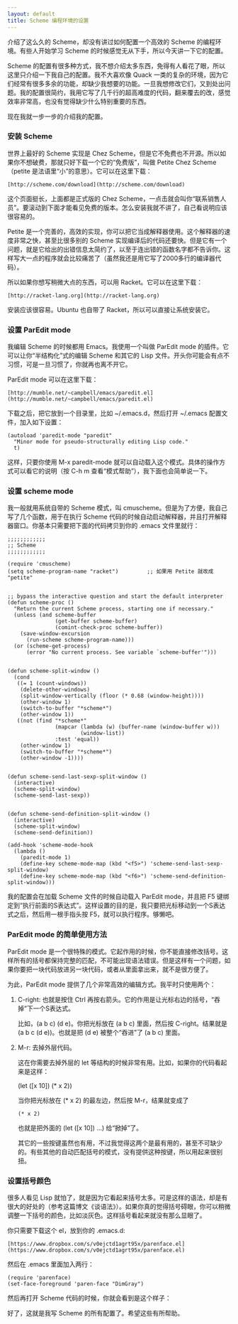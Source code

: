 ```yaml
---
layout: default
title: Scheme 编程环境的设置
---
```



介绍了这么久的 Scheme，却没有讲过如何配置一个高效的 Scheme 的编程环境。有些人开始学习 Scheme 的时候感觉无从下手，所以今天讲一下它的配置。

Scheme 的配置有很多种方式，我不想介绍太多东西，免得有人看花了眼，所以这里只介绍一下我自己的配置。我不大喜欢像 Quack 一类的复杂的环境，因为它们经常有很多多余的功能，却缺少我想要的功能。一旦我想修改它们，又到处出问题。我的配置很简约，我用它写了几千行的超高难度的代码，翻来覆去的改，感觉效率非常高，也没有觉得缺少什么特别重要的东西。

现在我就一步一步的介绍我的配置。


### 安装 Scheme


世界上最好的 Scheme 实现是 Chez Scheme，但是它不免费也不开源。所以如果你不想破费，那就只好下载一个它的“免费版”，叫做 Petite Chez Scheme（petite 是法语里“小”的意思）。它可以在这里下载：

    [http://scheme.com/download](http://scheme.com/download)

这个页面挺长，上面都是正式版的 Chez Scheme，一点击就会叫你“联系销售人员”。要滚动到下面才能看见免费的版本。怎么安装我就不讲了，自己看说明应该很容易的。

Petite 是一个完善的，高效的实现，你可以把它当成解释器使用。这个解释器的速度非常之快，甚至比很多别的 Scheme 实现编译后的代码还要快。但是它有一个问题，就是它给出的出错信息太简约了，以至于连出错的函数名字都不告诉你。这样写大一点的程序就会比较痛苦了（虽然我还是用它写了2000多行的编译器代码）。

所以如果你想写稍微大点的东西，可以用 Racket。它可以在这里下载：

    [http://racket-lang.org](http://racket-lang.org)

安装应该很容易。Ubuntu 也自带了 Racket，所以可以直接让系统安装它。


### 设置 ParEdit mode


我编辑 Scheme 的时候都用 Emacs。我使用一个叫做 ParEdit mode 的插件。它可以让你“半结构化”式的编辑 Scheme 和其它的 Lisp 文件。开头你可能会有点不习惯，可是一旦习惯了，你就再也离不开它。

ParEdit mode 可以在这里下载：

    [http://mumble.net/~campbell/emacs/paredit.el](http://mumble.net/~campbell/emacs/paredit.el)

下载之后，把它放到一个目录里，比如 ~/.emacs.d，然后打开 ~/.emacs 配置文件，加入如下设置：

    (autoload 'paredit-mode "paredit"
      "Minor mode for pseudo-structurally editing Lisp code."
      t)

这样，只要你使用 M-x paredit-mode 就可以自动载入这个模式。具体的操作方式可以看它的说明（按 C-h m 查看“模式帮助”），我下面也会简单说一下。


### 设置 scheme mode


我一般就用系统自带的 Scheme 模式，叫 cmuscheme。但是为了方便，我自己写了几个函数，用于在执行 Scheme 代码的时候自动启动解释器，并且打开解释器窗口。你基本只需要把下面的代码拷贝到你的 .emacs 文件里就行：

    ;;;;;;;;;;;;
    ;; Scheme 
    ;;;;;;;;;;;;

    (require 'cmuscheme)
    (setq scheme-program-name "racket")         ;; 如果用 Petite 就改成 "petite"


    ;; bypass the interactive question and start the default interpreter
    (defun scheme-proc ()
      "Return the current Scheme process, starting one if necessary."
      (unless (and scheme-buffer
                   (get-buffer scheme-buffer)
                   (comint-check-proc scheme-buffer))
        (save-window-excursion
          (run-scheme scheme-program-name)))
      (or (scheme-get-process)
          (error "No current process. See variable `scheme-buffer'")))


    (defun scheme-split-window ()
      (cond
       ((= 1 (count-windows))
        (delete-other-windows)
        (split-window-vertically (floor (* 0.68 (window-height))))
        (other-window 1)
        (switch-to-buffer "*scheme*")
        (other-window 1))
       ((not (find "*scheme*"
                   (mapcar (lambda (w) (buffer-name (window-buffer w)))
                           (window-list))
                   :test 'equal))
        (other-window 1)
        (switch-to-buffer "*scheme*")
        (other-window -1))))


    (defun scheme-send-last-sexp-split-window ()
      (interactive)
      (scheme-split-window)
      (scheme-send-last-sexp))


    (defun scheme-send-definition-split-window ()
      (interactive)
      (scheme-split-window)
      (scheme-send-definition))

    (add-hook 'scheme-mode-hook
      (lambda ()
        (paredit-mode 1)
        (define-key scheme-mode-map (kbd "<f5>") 'scheme-send-last-sexp-split-window)
        (define-key scheme-mode-map (kbd "<f6>") 'scheme-send-definition-split-window)))


我的配置会在加载 Scheme 文件的时候自动载入 ParEdit mode，并且把 F5 键绑定到“执行前面的S表达式”。这样设置的目的是，我只要把光标移动到一个S表达式之后，然后用一根手指头按 F5，就可以执行程序。够懒吧。


### ParEdit mode 的简单使用方法

ParEdit mode 是一个很特殊的模式。它起作用的时候，你不能直接修改括号。这样所有的括号都保持完整的匹配，不可能出现语法错误。但是这样有一个问题，如果你要把一块代码放进另一块代码，或者从里面拿出来，就不是很方便了。

为此，ParEdit mode 提供了几个非常高效的编辑方式。我平时只使用两个： 

1. C-right: 也就是按住 Ctrl 再按右箭头。它的作用是让光标右边的括号，“吞掉”下一个S表达式。

   比如，(a b c) (d e)。你把光标放在 (a b c) 里面，然后按 C-right。结果就是 (a b c (d e))。也就是把 (d e) 被整个“吞进”了 (a b c) 里面。 

2. M-r: 去掉外层代码。

   这在你需要去掉外层的 let 等结构的时候非常有用。比如，如果你的代码看起来是这样：

      (let ([x 10])
        (* x 2))

   当你把光标放在 (* x 2) 的最左边，然后按  M-r，结果就变成了

       (* x 2)

   也就是把外面的 (let ([x 10]) ...) 给“掀掉”了。

   其它的一些按键虽然也有用，不过我觉得这两个是最有用的，甚至不可缺少的。有些其他的自动匹配括号的模式，没有提供这种按键，所以用起来很别扭。


### 设置括号颜色

很多人看见 Lisp 就怕了，就是因为它看起来括号太多。可是这样的语法，却是有很大的好处的（参考这篇博文《谈语法》）。如果你真的觉得括号碍眼，你可以稍微调整一下括号的颜色，比如淡灰色。这样括号看起来就没有那么显眼了。

你只需要下载这个 el，放到你的 .emacs.d:

    [https://www.dropbox.com/s/v0ejctd1agrt95x/parenface.el](https://www.dropbox.com/s/v0ejctd1agrt95x/parenface.el)

然后在 .emacs 里面加入两行：

    (require 'parenface)
    (set-face-foreground 'paren-face "DimGray")

然后再打开 Scheme 代码的时候，你就会看到是这个样子：


好了，这就是我写 Scheme 的所有配置了。希望这些有所帮助。
